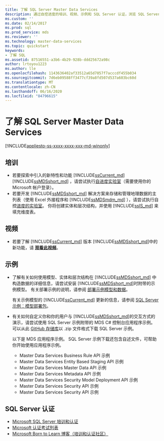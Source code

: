 ```yaml
---
title: 了解 SQL Server Master Data Services
description: 通过自控进度的培训、视频、示例和 SQL Server 认证，浏览 SQL Server 2019 Master Data Services 的特性和功能。
ms.custom: ''
ms.date: 02/14/2017
ms.prod: sql
ms.prod_service: mds
ms.reviewer: ''
ms.technology: master-data-services
ms.topic: quickstart
keywords:
- 了解 SQL
ms.assetid: 87516551-a3b6-4b29-928b-ddd25672a98c
author: lrtoyou1223
ms.author: lle
ms.openlocfilehash: 1143636402af33512a65d7057f7acccdf455b034
ms.sourcegitcommit: 7d6eb09588ff3477cf39a8fd507d537a603bc60d
ms.translationtype: MT
ms.contentlocale: zh-CN
ms.lasthandoff: 06/16/2020
ms.locfileid: "84796615"
---
```

# <a name="learn-sql-server-master-data-services"></a>了解 SQL Server Master Data Services

[!INCLUDE[appliesto-ss-xxxx-xxxx-xxx-md-winonly](../includes/appliesto-ss-xxxx-xxxx-xxx-md-winonly.md)]

  
  
## <a name="training"></a>培训  
* 若要探索中引入的新特性和功能 [!INCLUDE[ssCurrent_md](../includes/sscurrent-md.md)] [!INCLUDE[ssMDSshort_md](../includes/ssmdsshort-md.md)] ，请尝试执行[自进度实验室](https://www.microsoft.com/handsonlabs/selfpacedlabs)（需要使用你的 Microsoft 帐户登录）。  
* 若要开发 [!INCLUDE[ssMDSshort_md](../includes/ssmdsshort-md.md)] 解决方案来存储和管理地理数据的主列表（使用 Excel 外接程序和 [!INCLUDE[ssMDSmdm_md](../includes/ssmdsmdm-md.md)] ），请尝试执行自控[进度的实验室](https://www.microsoft.com/handsonlabs/selfpacedlabs)。 你将创建实体和层次结构，并使用 [!INCLUDE[ssIS_md](../includes/ssis-md.md)] 来填充维度表。  
  
## <a name="videos"></a>视频  
* 若要了解 [!INCLUDE[ssCurrent_md](../includes/sscurrent-md.md)] 版本 [!INCLUDE[ssMDSshort_md](../includes/ssmdsshort-md.md)]中的新功能，请 [**观看此视频**](https://www.youtube.com/watch?v=cKA72FpOVxI)。  
  
## <a name="samples"></a>示例  
* 了解有关如何使用模型、实体和层次结构在 [!INCLUDE[ssMDSshort_md](../includes/ssmdsshort-md.md)] 中构造数据的详细信息，请尝试安装 [!INCLUDE[ssMDSshort_md](../includes/ssmdsshort-md.md)]时附带的示例模型。 有关部署示例的说明，请参阅 [部署示例模型和数据](../master-data-services/master-data-services-installation-and-configuration.md#deploySample)。   
  
    有关示例模型的 [!INCLUDE[ssCurrent_md](../includes/sscurrent-md.md)] 更新的信息，请参阅 [SQL Server 示例：模型部署包](../master-data-services/sql-server-samples-model-deployment-packages-mds.md)。  
  
* 有关如何自定义你和你的用户与 [!INCLUDE[ssMDSshort_md](../includes/ssmdsshort-md.md)]的交互方式的演示，请尝试使用 SQL Server 示例附带的 MDS C# 控制台应用程序示例。 可以从此 [GitHub 存储库](https://github.com/Microsoft/sql-server-samples)以 .zip 文件格式下载 SQL Server 示例。  
  
    以下是 MDS 应用程序示例。 SQL Server 示例下载还包含自述文件，可帮助你开始使用应用程序示例。  
    * Master Data Services Business Rule API 示例  
    * Master Data Services Entity Based Staging API 示例  
    * Master Data Services Master Data API 示例  
    * Master Data Services Metadata API 示例  
    * Master Data Services Security Model Deployment API 示例  
    * Master Data Services Security API 示例  
    * Master Data Services Security API 示例  
  
## <a name="sql-server-certification"></a>SQL Server 认证  
* [Microsoft SQL Server 培训和认证](https://www.microsoft.com/learning/sql-training.aspx)  
* [Microsoft 认证考试列表](https://www.microsoft.com/learning/exam-list.aspx)  
* [Microsoft Born to Learn 博客（培训和认证社区）](https://microsoft.com/learning/community.aspx)  
  
  
  
  
  
  

